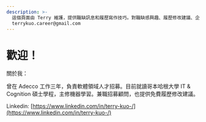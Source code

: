 ```yaml
---
description: >-
  這個頁面由 Terry 維護，提供職缺訊息和履歷寫作技巧。對職缺感興趣、履歷修改建議、企業招募合作，歡迎聯繫
  terrykuo.career@gmail.com
---
```


# 歡迎！

關於我：

曾在 Adecco 工作三年，負責軟體領域人才招募。目前就讀哥本哈根大學 IT & Cognition 碩士學程，主修機器學習。兼職招募顧問，也提供免費履歷修改建議。

Linkedin: [https://www.linkedin.com/in/terry-kuo-/](https://www.linkedin.com/in/terry-kuo-/)

